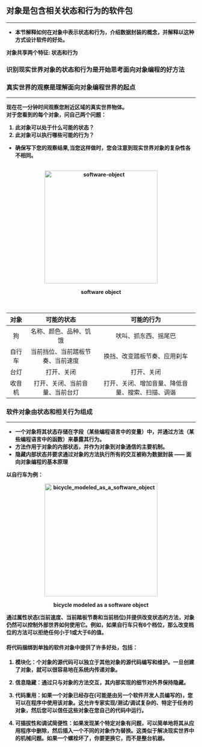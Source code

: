 ## <b>对象是包含相关状态和行为的软件包
---
* 本节解释如何在对象中表示状态和行为，介绍数据封装的概念，并解释以这种方式设计软件的好处。

对象共享两个特征: <b>状态和行为</b>
### 识别现实世界对象的状态和行为是开始思考面向对象编程的好方法
### 真实世界的观察是理解面向对象编程世界的起点
---
现在花一分钟时间观察您附近区域的真实世界物体。<br>
对于您看到的每个对象，问自己两个问题：
1. 此对象可以处于什么可能的状态？
2. 此对象可以执行哪些可能的行为？
* 确保写下您的观察结果,当您这样做时，您会注意到现实世界对象的复杂性各不相同。
<br>
<div align="center">
<img src="https://raw.githubusercontent.com/eoooy/Gallery/main/java-tutorial/docs/java/opp/software-object.png" alt="software-object" width="300" height="300" align="center" />
<p>software object</p>
</div>
<br>

|对象|可能的状态|可能的行为|
|:---:|:---:|:---:|
|狗|名称、颜色、品种、饥饿|吠叫、抓东西、摇尾巴|
|自行车|当前挡位、当前踏板节奏、当前速度|换挡、改变踏板节奏、应用刹车|
|台灯|打开、关闭|打开、关闭|
|收音机|打开、关闭、当前音量、当前台灯|打开、关闭、增加音量、降低音量、搜索、扫描、调谐|


### 软件对象由状态和相关行为组成
---
* 一个对象将其状态存储在字段（某些编程语言中的变量）中，并通过方法（某些编程语言中的函数）来暴露其行为。
* 方法作用于对象的内部状态，并作为对象到对象通信的主要机制。
* 隐藏内部状态并要求通过对象的方法执行所有的交互被称为<b>数据封装</b> —— 面向对象编程的基本原理

以自行车为例：
<br>
<div align="center">
<img src="https://raw.githubusercontent.com/eoooy/Gallery/main/java-tutorial/docs/java/opp/bicycle-modeled-as-a-software-object.png" alt="bicycle_modeled_as_a_software_object" width="300" height="300" align="center" />
<p>bicycle modeled as a software object</p>
</div>

通过属性状态(当前速度、当前踏板节奏和当前档位)并提供改变状态的方法，对象仍然可以控制外部世界如何使用它。例如，如果自行车只有6个档位，那么改变档位的方法可以拒绝任何小于1或大于6的值。

#### 将代码捆绑到单独的软件对象中提供了许多好处，包括：

1. <b>模块化</b>：个对象的源代码可以独立于其他对象的源代码编写和维护。一旦创建了对象，就可以很容易地在系统内传递对象。

2. <b>信息隐藏</b>：通过只与对象的方法交互，其内部实现的细节对外界保持隐藏。

3. <b>代码重用</b>：如果一个对象已经存在(可能是由另一个软件开发人员编写的)，您可以在程序中使用该对象。这允许专家实现/测试/调试复杂的、特定于任务的对象，然后您可以信任这些对象在您自己的代码中运行。

4. <b>可插拔性和调试简便性</b>：如果发现某个特定对象有问题，可以简单地将其从应用程序中删除，然后插入一个不同的对象作为替换。这类似于解决现实世界中的机械问题。如果一个螺栓坏了，你要更换它，而不是整台机器。